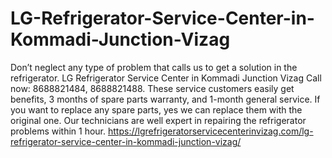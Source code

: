 # LG-Refrigerator-Service-Center-in-Kommadi-Junction-Vizag
 Don’t neglect any type of problem that calls us to get a solution in the refrigerator. LG Refrigerator Service Center in Kommadi Junction Vizag Call now: 8688821484, 8688821488. These service customers easily get benefits, 3 months of spare parts warranty, and 1-month general service. If you want to replace any spare parts, yes we can replace them with the original one. Our technicians are well expert in repairing the refrigerator problems within 1 hour.   https://lgrefrigeratorservicecenterinvizag.com/lg-refrigerator-service-center-in-kommadi-junction-vizag/
